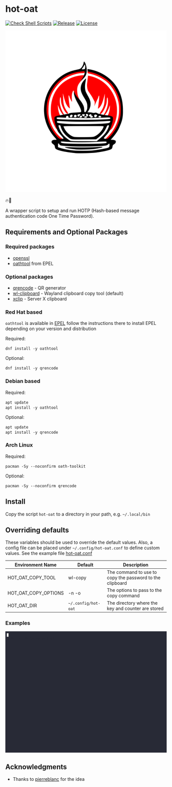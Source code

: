 # hot-oat

[![Check Shell Scripts](https://github.com/tonyskapunk/hot-oat/actions/workflows/shellcheck.yaml/badge.svg)](https://github.com/tonyskapunk/hot-oat/actions/workflows/shellcheck.yaml)
[![Release](https://img.shields.io/github/v/release/tonyskapunk/hot-oat?style=plastic)](../../releases)
[![License](https://img.shields.io/github/license/tonyskapunk/hot-oat?style=plastic)](/LICENSE)

![Logo of a bowl with oats, steam going out with a red circle in the back representing the sun](./assets/hot-oat.svg)

🔥🥣

A wrapper script to setup and run HOTP (Hash-based message authentication code One Time Password).

## Requirements and Optional Packages

### Required packages

- [openssl](http://www.openssl.org/)
- [oathtool](https://www.nongnu.org/oath-toolkit/) from EPEL

### Optional packages

- [qrencode](http://fukuchi.org/works/qrencode/) - QR generator
- [wl-clipboard](https://github.com/bugaevc/wl-clipboard) - Wayland clipboard copy tool (default)
- [xclip](http://sourceforge.net/projects/xclip)   - Server X clipboard

### Red Hat based

`oathtool` is available in [EPEL](https://docs.fedoraproject.org/en-US/epel/) follow the instructions there to install EPEL depending on your version and distribution

Required:

```Shell
dnf install -y oathtool
```

Optional:

```Shell
dnf install -y qrencode 
```

### Debian based

Required:

```Shell
apt update
apt install -y oathtool
```

Optional:

```Shell
apt update
apt install -y qrencode
```

### Arch Linux

Required:

```Shell
pacman -Sy --noconfirm oath-toolkit
```

Optional:

```Shell
pacman -Sy --noconfirm qrencode
```

## Install

Copy the script `hot-oat` to a directory in your path, e.g. `~/.local/bin`

## Overriding defaults

These variables should be used to override the default values. Also, a config file can be placed under `~/.config/hot-oat.conf` to define custom values. See the example file [hot-oat.conf](./hot-oat.conf)

| Environment Name     | Default             | Description                                              |
|----------------------|---------------------|----------------------------------------------------------|
| HOT_OAT_COPY_TOOL    | wl-copy             | The command to use to copy the password to the clipboard |
| HOT_OAT_COPY_OPTIONS | -n -o               | The options to pass to the copy command                  |
| HOT_OAT_DIR          | `~/.config/hot-oat` | The directory where the key and counter are stored       |

### Examples

[![Demo setting up a HOTP and generating OTPs](./assets/gen-demo.gif)](https://asciinema.org/a/ujLAOqBXiaD8X6vUwTv1p2Wsu)

## Acknowledgments

- Thanks to [pierreblanc](https://github.com/pierreblanc) for the idea
